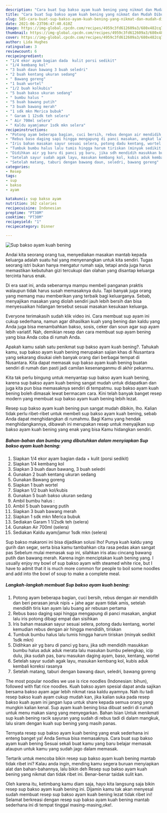 ```yaml
---
description: "Cara buat Sup bakso ayam kuah bening yang nikmat dan Mudah Dibuat"
title: "Cara buat Sup bakso ayam kuah bening yang nikmat dan Mudah Dibuat"
slug: 585-cara-buat-sup-bakso-ayam-kuah-bening-yang-nikmat-dan-mudah-dibuat
date: 2021-06-23T06:47:40.610Z
image: https://img-global.cpcdn.com/recipes/4959c3fd612609a3/680x482cq70/sup-bakso-ayam-kuah-bening-foto-resep-utama.jpg
thumbnail: https://img-global.cpcdn.com/recipes/4959c3fd612609a3/680x482cq70/sup-bakso-ayam-kuah-bening-foto-resep-utama.jpg
cover: https://img-global.cpcdn.com/recipes/4959c3fd612609a3/680x482cq70/sup-bakso-ayam-kuah-bening-foto-resep-utama.jpg
author: Lida Hughes
ratingvalue: 3
reviewcount: 6
recipeingredient:
- "1/4 ekor ayam bagian dada  kulit porsi sedikit"
- "1/4 kembang kol"
- "3 buah daun bawang 3 buah seledri"
- "2 buah kentang ukuran sedang"
- " Bawang goreng"
- "1 buah wortel"
- "1/2 buah kolkubis"
- "5 buah bakso ukuran sedang"
- " bumbu halus "
- "5 buah bawang putih"
- "3 buah bawang merah"
- "1 sdk mkn Merica bubuk"
- " Garam 1 12sdk teh selera"
- " Air 700ml selera"
- " Kaldu ayamjamur 1sdk mkn selera"
recipeinstructions:
- "Potong ayam beberapa bagian, cuci bersih, rebus dengan air mendidih dan beri perasan jeruk nipis + jahe agar ayam tidak amis, setelah mendidih tiris kan ayam lalu buang air rebusan pertama"
- "Rebus baso daging sapi hingga mengapung di panci masakan, angkat lalu iris potong dibagi empat dan sisihkan"
- "Iris bahan masakan sayur sesuai selera, potong dadu kentang, wortel kemudian rebus dengan air hingga mendidih, tiriskan"
- "Tumbuk bumbu halus lalu tumis hingga harum tiriskan (minyak sedikit 1sdk mkn)"
- "Didihkan air yg baru di panci yg baru, jika sdh mendidih masukkan bumbu halus aduk aduk merata lalu masukan bumbu pelengkap, icip dulu, jika sudah pas, baru masukan daging ayam, baso, kentang, wortel"
- "Setelah sayur sudah agak layu, masukan kembang kol, kubis aduk kembali koreksi rasanya"
- "Setelah matang, taburi dengan bawang daun, seledri, bawang goreng"
categories:
- Resep
tags:
- sup
- bakso
- ayam

katakunci: sup bakso ayam 
nutrition: 162 calories
recipecuisine: Indonesian
preptime: "PT30M"
cooktime: "PT30M"
recipeyield: "1"
recipecategory: Dinner

---
```



![Sup bakso ayam kuah bening](https://img-global.cpcdn.com/recipes/4959c3fd612609a3/680x482cq70/sup-bakso-ayam-kuah-bening-foto-resep-utama.jpg)

Andai kita seorang orang tua, menyediakan masakan mantab kepada keluarga adalah suatu hal yang menyenangkan untuk kita sendiri. Tugas seorang istri bukan hanya mengatur rumah saja, tetapi anda juga harus memastikan kebutuhan gizi tercukupi dan olahan yang disantap keluarga tercinta harus enak.

Di era  saat ini, anda sebenarnya mampu membeli panganan praktis walaupun tidak harus susah memasaknya dulu. Tapi banyak juga orang yang memang mau memberikan yang terbaik bagi keluarganya. Sebab, menyajikan masakan yang diolah sendiri jauh lebih bersih dan bisa menyesuaikan hidangan tersebut sesuai masakan kesukaan keluarga. 

Everyone terimakasih sudah klik video ini. Cara membuat sup ayam ini cukup sederhana, namun agar dihasilkan kuah yang bening dan kaldu yang Anda juga bisa menambahkan bakso, sosis, ceker dan soun agar sup ayam lebih variatif. Nah, demikian resep dan cara membuat sup ayam bening yang bisa Anda coba di rumah Anda.

Apakah kamu salah satu penikmat sup bakso ayam kuah bening?. Tahukah kamu, sup bakso ayam kuah bening merupakan sajian khas di Nusantara yang sekarang disukai oleh banyak orang dari berbagai tempat di Nusantara. Kita dapat memasak sup bakso ayam kuah bening buatan sendiri di rumah dan pasti jadi camilan kesenanganmu di akhir pekanmu.

Kita tak perlu bingung untuk menyantap sup bakso ayam kuah bening, karena sup bakso ayam kuah bening sangat mudah untuk didapatkan dan juga kita pun bisa memasaknya sendiri di tempatmu. sup bakso ayam kuah bening boleh dimasak lewat bermacam cara. Kini telah banyak banget resep modern yang membuat sup bakso ayam kuah bening lebih lezat.

Resep sup bakso ayam kuah bening pun sangat mudah dibikin, lho. Kalian tidak perlu ribet-ribet untuk membeli sup bakso ayam kuah bening, sebab Anda dapat menghidangkan di rumahmu. Bagi Kamu yang hendak menghidangkannya, dibawah ini merupakan resep untuk menyajikan sup bakso ayam kuah bening yang enak yang bisa Kamu hidangkan sendiri.

<!--inarticleads1-->

##### Bahan-bahan dan bumbu yang dibutuhkan dalam menyiapkan Sup bakso ayam kuah bening:

1. Siapkan 1/4 ekor ayam bagian dada + kulit (porsi sedikit)
1. Siapkan 1/4 kembang kol
1. Siapkan 3 buah daun bawang, 3 buah seledri
1. Gunakan 2 buah kentang ukuran sedang
1. Gunakan  Bawang goreng
1. Siapkan 1 buah wortel
1. Siapkan 1/2 buah kol/kubis
1. Gunakan 5 buah bakso ukuran sedang
1. Ambil  bumbu halus :
1. Ambil 5 buah bawang putih
1. Siapkan 3 buah bawang merah
1. Siapkan 1 sdk mkn Merica bubuk
1. Sediakan  Garam 1 1/2sdk teh (selera)
1. Gunakan  Air 700ml (selera)
1. Sediakan  Kaldu ayam/jamur 1sdk mkn (selera)


Sup bakso makaroni ini bisa dijadikan solusi lho! Punya kuah kaldu yang gurih dan segar, serta bisa kamu tambahkan cita rasa pedas akan sangat pas Sebelum mulai memasak sup ini, silahkan iris atau cincang bawang putih dan bawang merah. Karena ingin menciptakan kuah bening yang. I usually enjoy my bowl of sup bakso ayam with steamed white rice, but I have to admit that it is much more common for people to boil some noodles and add into the bowl of soup to make a complete meal. 

<!--inarticleads2-->

##### Langkah-langkah membuat Sup bakso ayam kuah bening:

1. Potong ayam beberapa bagian, cuci bersih, rebus dengan air mendidih dan beri perasan jeruk nipis + jahe agar ayam tidak amis, setelah mendidih tiris kan ayam lalu buang air rebusan pertama
1. Rebus baso daging sapi hingga mengapung di panci masakan, angkat lalu iris potong dibagi empat dan sisihkan
1. Iris bahan masakan sayur sesuai selera, potong dadu kentang, wortel kemudian rebus dengan air hingga mendidih, tiriskan
1. Tumbuk bumbu halus lalu tumis hingga harum tiriskan (minyak sedikit 1sdk mkn)
1. Didihkan air yg baru di panci yg baru, jika sdh mendidih masukkan bumbu halus aduk aduk merata lalu masukan bumbu pelengkap, icip dulu, jika sudah pas, baru masukan daging ayam, baso, kentang, wortel
1. Setelah sayur sudah agak layu, masukan kembang kol, kubis aduk kembali koreksi rasanya
1. Setelah matang, taburi dengan bawang daun, seledri, bawang goreng


The most popular noodles we use is rice noodles (Indonesian: bihun), followed with flat rice noodles. Kuah bakso ayam spesial dapat anda sajikan bersama bakso ayam agar lebih nikmat rasa kaldu ayamnya. Nah itu tadi resep bakso kuah ayam cukup mudah kan, jika kalian suka pada resep bakso kuah ayam ini jangan lupa untuk share kepada semua orang yang mungkin kalian kenal. Sup ayam kuah bening bisa dibuat sediri di rumah untuk menu makan siang yang menyegarkan. Bahan Isian Untuk menikmati sup kuah bening racik sayuran yang sudah di rebus tadi di dalam mangkuk, lalu siram dengan kuah sup bening yang masih panas. 

Ternyata resep sup bakso ayam kuah bening yang enak sederhana ini enteng banget ya! Anda Semua bisa memasaknya. Cara buat sup bakso ayam kuah bening Sesuai sekali buat kamu yang baru belajar memasak ataupun untuk kamu yang sudah jago dalam memasak.

Tertarik untuk mencoba bikin resep sup bakso ayam kuah bening mantab tidak ribet ini? Kalau anda ingin, mending kamu segera buruan menyiapkan alat dan bahan-bahannya, lalu bikin deh Resep sup bakso ayam kuah bening yang nikmat dan tidak ribet ini. Benar-benar taidak sulit kan. 

Oleh karena itu, ketimbang kamu diam saja, hayo kita langsung saja bikin resep sup bakso ayam kuah bening ini. Dijamin kamu tak akan menyesal sudah membuat resep sup bakso ayam kuah bening lezat tidak ribet ini! Selamat berkreasi dengan resep sup bakso ayam kuah bening mantab sederhana ini di tempat tinggal masing-masing,oke!.

